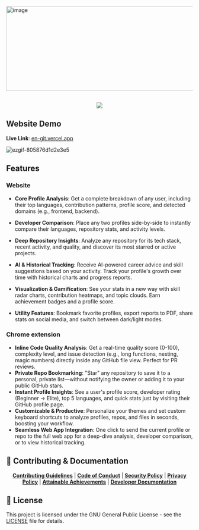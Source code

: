 <img width="1036" height="228" alt="image" src="https://github.com/user-attachments/assets/2a0dd523-154f-4afb-939f-eda3385aa5f9" />
<br />
<br />
<p align="center">
    <img src="https://skillicons.dev/icons?i=react,vite,tailwind,nodejs,express,mongodb,git,github,vercel,postman&perline=10" />
</p>
 
  
## Website Demo
**Live Link**: [en-git.vercel.app](https://en-git.vercel.app/)

![ezgif-805876d1d2e3e5](https://github.com/user-attachments/assets/0a50521a-2b1b-49ca-bf6e-b21660d80bcb)

## Features

### **Website**

- **Core Profile Analysis**: Get a complete breakdown of any user, including their top languages, contribution patterns, profile score, and detected domains (e.g., frontend, backend).

- **Developer Comparison**: Place any two profiles side-by-side to instantly compare their languages, repository stats, and activity levels.

- **Deep Repository Insights**: Analyze any repository for its tech stack, recent activity, and quality, and discover its most starred or active projects.

- **AI & Historical Tracking**: Receive AI-powered career advice and skill suggestions based on your activity. Track your profile's growth over time with historical charts and progress reports.

- **Visualization & Gamification**: See your stats in a new way with skill radar charts, contribution heatmaps, and topic clouds. Earn achievement badges and a profile score.

- **Utility Features**: Bookmark favorite profiles, export reports to PDF, share stats on social media, and switch between dark/light modes.

### **Chrome extension**

- **Inline Code Quality Analysis**: Get a real-time quality score (0-100), complexity level, and issue detection (e.g., long functions, nesting, magic numbers) directly inside any GitHub file view. Perfect for PR reviews.
- **Private Repo Bookmarking**: "Star" any repository to save it to a personal, private list—without notifying the owner or adding it to your public GitHub stars.
- **Instant Profile Insights**: See a user's profile score, developer rating (Beginner → Elite), top 5 languages, and quick stats just by visiting their GitHub profile page.
- **Customizable & Productive**: Personalize your themes and set custom keyboard shortcuts to analyze profiles, repos, and files in seconds, boosting your workflow.
- **Seamless Web App Integration**: One click to send the current profile or repo to the full web app for a deep-dive analysis, developer comparison, or to view historical tracking.

## 🤝 Contributing & Documentation

<p align="center">
  <a href=".github/CONTRIBUTING.md"><strong>Contributing Guidelines</strong></a> | 
  <a href=".github/code_of_conduct.md"><strong>Code of Conduct</strong></a> | 
  <a href=".github/SECURITY.md"><strong>Security Policy</strong></a> | 
  <a href=".github/PRIVACY-POLICY.md"><strong>Privacy Policy</strong></a> | 
  <a href=".github/ACHIEVEMENTS.md"><strong>Attainable Achievements</strong></a> | 
  <a href=".github/DEV_DOCS.md"><strong>Developer Documentation</strong></a>
</p>

## 📄 License

This project is licensed under the GNU General Public License - see the [LICENSE](LICENSE) file for details.
